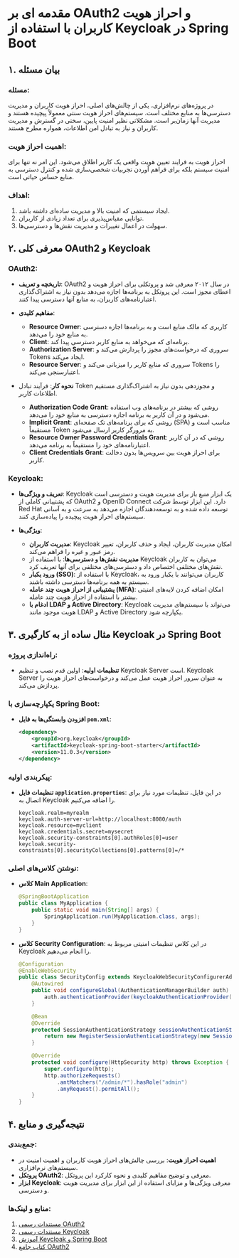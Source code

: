# مقدمه ای بر OAuth2 و احراز هویت کاربران با استفاده از Keycloak در Spring Boot

## ۱. بیان مسئله

### مسئله:
در پروژه‌های نرم‌افزاری، یکی از چالش‌های اصلی، احراز هویت کاربران و مدیریت دسترسی‌ها به منابع مختلف است. سیستم‌های احراز هویت سنتی معمولاً پیچیده هستند و مدیریت آنها زمان‌بر است. مشکلاتی نظیر امنیت پایین، سختی در گسترش و مدیریت کاربران و نیاز به تبادل امن اطلاعات، همواره مطرح هستند. 

### اهمیت احراز هویت:
احراز هویت به فرایند تعیین هویت واقعی یک کاربر اطلاق می‌شود. این امر نه تنها برای امنیت سیستم بلکه برای فراهم آوردن تجربیات شخصی‌سازی شده و کنترل دسترسی به منابع حساس حیاتی است.

### اهداف: 
1. ایجاد سیستمی که امنیت بالا و مدیریت ساده‌ای داشته باشد.
2. توانایی مقیاس‌پذیری برای تعداد زیادی از کاربران.
3. سهولت در اعمال تغییرات و مدیریت نقش‌ها و دسترسی‌ها.

## ۲. معرفی کلی OAuth2 و Keycloak

### OAuth2:
- **تاریخچه و تعریف**: OAuth2 در سال ۲۰۱۲ معرفی شد و پروتکلی برای احراز هویت و اعطای مجوز است. این پروتکل به برنامه‌ها اجازه می‌دهد بدون نیاز به اشتراک‌گذاری اعتبارنامه‌های کاربران، به منابع آنها دسترسی پیدا کنند.
  
- **مفاهیم کلیدی**:
  - **Resource Owner**: کاربری که مالک منابع است و به برنامه‌ها اجازه دسترسی به منابع خود را می‌دهد.
  - **Client**: برنامه‌ای که می‌خواهد به منابع کاربر دسترسی پیدا کند.
  - **Authorization Server**: سروری که درخواست‌های مجوز را پردازش می‌کند و Tokens ایجاد می‌کند.
  - **Resource Server**: سروری که منابع کاربر را میزبانی می‌کند و Tokens را اعتبارسنجی می‌کند.
  
- **نحوه کار**: فرآیند تبادل Token و مجوزدهی بدون نیاز به اشتراک‌گذاری مستقیم اطلاعات کاربر.
  - **Authorization Code Grant**: روشی که بیشتر در برنامه‌های وب استفاده می‌شود و در آن کاربر به برنامه اجازه دسترسی به منابع خود را می‌دهد.
  - **Implicit Grant**: روشی که برای برنامه‌های تک صفحه‌ای (SPA) مناسب است و مستقیماً Token به مرورگر کاربر ارسال می‌شود.
  - **Resource Owner Password Credentials Grant**: روشی که در آن کاربر اعتبارنامه‌های خود را مستقیماً به برنامه می‌دهد.
  - **Client Credentials Grant**: برای احراز هویت بین سرویس‌ها بدون دخالت کاربر.

### Keycloak:
- **تعریف و ویژگی‌ها**: Keycloak یک ابزار منبع باز برای مدیریت هویت و دسترسی است که پشتیبانی کاملی از OAuth2 و OpenID Connect دارد. این ابزار توسط شرکت Red Hat توسعه داده شده و به توسعه‌دهندگان اجازه می‌دهد به سرعت و به آسانی سیستم‌های احراز هویت پیچیده را پیاده‌سازی کنند.
  
- **ویژگی‌ها**:
  - **مدیریت کاربران**: Keycloak امکان مدیریت کاربران، ایجاد و حذف کاربران، تغییر رمز عبور و غیره را فراهم می‌کند.
  - **مدیریت نقش‌ها و دسترسی‌ها**: با استفاده از Keycloak می‌توان به کاربران نقش‌های مختلفی اختصاص داد و دسترسی‌های مختلفی برای آنها تعریف کرد.
  - **ورود یکبار (SSO)**: با استفاده از Keycloak، کاربران می‌توانند با یکبار ورود به سیستم به همه برنامه‌ها دسترسی داشته باشند.
  - **پشتیبانی از احراز هویت چند عامله (MFA)**: امکان اضافه کردن لایه‌های امنیتی بیشتر با استفاده از احراز هویت چند عامله.
  - **ادغام با LDAP و Active Directory**: Keycloak می‌تواند با سیستم‌های مدیریت هویت موجود مانند LDAP و Active Directory یکپارچه شود.

## ۳. مثال ساده از به کارگیری Keycloak در Spring Boot

### راه‌اندازی پروژه:
- **تنظیمات اولیه**: اولین قدم نصب و تنظیم Keycloak Server است. Keycloak Server به عنوان سرور احراز هویت عمل می‌کند و درخواست‌های احراز هویت را پردازش می‌کند.

### یکپارچه‌سازی با Spring Boot:
- **افزودن وابستگی‌ها به فایل `pom.xml`**:
  
  ```xml
  <dependency>
      <groupId>org.keycloak</groupId>
      <artifactId>keycloak-spring-boot-starter</artifactId>
      <version>11.0.3</version>
  </dependency>
  ```

### پیکربندی اولیه:
- **تنظیمات فایل `application.properties`**: در این فایل، تنظیمات مورد نیاز برای اتصال به Keycloak را اضافه می‌کنیم.
  
  ```properties
  keycloak.realm=myrealm
  keycloak.auth-server-url=http://localhost:8080/auth
  keycloak.resource=myclient
  keycloak.credentials.secret=mysecret
  keycloak.security-constraints[0].authRoles[0]=user
  keycloak.security-constraints[0].securityCollections[0].patterns[0]=/*
  ```

### نوشتن کلاس‌های اصلی:
- **کلاس Main Application**:
  
  ```java
  @SpringBootApplication
  public class MyApplication {
      public static void main(String[] args) {
          SpringApplication.run(MyApplication.class, args);
      }
  }
  ```

- **کلاس Security Configuration**: در این کلاس تنظیمات امنیتی مربوط به Keycloak را انجام می‌دهیم.
  
  ```java
  @Configuration
  @EnableWebSecurity
  public class SecurityConfig extends KeycloakWebSecurityConfigurerAdapter {
      @Autowired
      public void configureGlobal(AuthenticationManagerBuilder auth) throws Exception {
          auth.authenticationProvider(keycloakAuthenticationProvider());
      }

      @Bean
      @Override
      protected SessionAuthenticationStrategy sessionAuthenticationStrategy() {
          return new RegisterSessionAuthenticationStrategy(new SessionRegistryImpl());
      }

      @Override
      protected void configure(HttpSecurity http) throws Exception {
          super.configure(http);
          http.authorizeRequests()
              .antMatchers("/admin/*").hasRole("admin")
              .anyRequest().permitAll();
      }
  }
  ```

## ۴. نتیجه‌گیری و منابع

### جمع‌بندی: 
- **اهمیت احراز هویت**: بررسی چالش‌های احراز هویت کاربران و اهمیت امنیت در سیستم‌های نرم‌افزاری.
- **پروتکل OAuth2**: معرفی و توضیح مفاهیم کلیدی و نحوه کارکرد این پروتکل.
- **ابزار Keycloak**: معرفی ویژگی‌ها و مزایای استفاده از این ابزار برای مدیریت هویت و دسترسی.

### منابع و لینک‌ها:
1. [مستندات رسمی OAuth2](https://oauth.net/2/)
2. [مستندات رسمی Keycloak](https://www.keycloak.org/documentation.html)
3. [آموزش Keycloak و Spring Boot](https://www.baeldung.com/keycloak-spring-boot)
4. [کتاب جامع OAuth2](https://oauth2simplified.com/)

